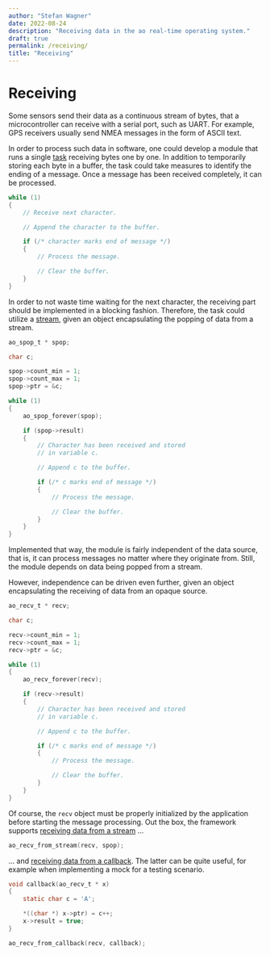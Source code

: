 ```yaml
---
author: "Stefan Wagner"
date: 2022-08-24
description: "Receiving data in the ao real-time operating system."
draft: true
permalink: /receiving/
title: "Receiving"
---
```


# Receiving

Some sensors send their data as a continuous stream of bytes, that a microcontroller can receive with a serial port, such as UART. For example, GPS receivers usually send NMEA messages in the form of ASCII text.

In order to process such data in software, one could develop a module that runs a single [task](tasks.md) receiving bytes one by one. In addition to temporarily storing each byte in a buffer, the task could take measures to identify the ending of a message. Once a message has been received completely, it can be processed.

```c
while (1)
{
    // Receive next character.

    // Append the character to the buffer.

    if (/* character marks end of message */)
    {
        // Process the message.

        // Clear the buffer.
    }
}
```

In order to not waste time waiting for the next character, the receiving part should be implemented in a blocking fashion. Therefore, the task could utilize a [stream](modules/stream.md), given an object encapsulating the popping of data from a stream.

```c
ao_spop_t * spop;
```

```c
char c;

spop->count_min = 1;
spop->count_max = 1;
spop->ptr = &c;

while (1)
{
    ao_spop_forever(spop);

    if (spop->result)
    {
        // Character has been received and stored
        // in variable c.

        // Append c to the buffer.

        if (/* c marks end of message */)
        {
            // Process the message.

            // Clear the buffer.
        }
    }
}
```

Implemented that way, the module is fairly independent of the data source, that is, it can process messages no matter where they originate from. Still, the module depends on data being popped from a stream.

However, independence can be driven even further, given an object encapsulating the receiving of data from an opaque source.

```c
ao_recv_t * recv;
```

```c
char c;

recv->count_min = 1;
recv->count_max = 1;
recv->ptr = &c;

while (1)
{
    ao_recv_forever(recv);

    if (recv->result)
    {
        // Character has been received and stored
        // in variable c.

        // Append c to the buffer.

        if (/* c marks end of message */)
        {
            // Process the message.

            // Clear the buffer.
        }
    }
}
```

Of course, the `recv` object must be properly initialized by the application before starting the message processing. Out the box, the framework supports [receiving data from a stream](modules/recv-from-stream.md) ...

```c
ao_recv_from_stream(recv, spop);
```

... and [receiving data from a callback](modules/recv-from-callback.md). The latter can be quite useful, for example when implementing a mock for a testing scenario.

```c
void callback(ao_recv_t * x)
{
    static char c = 'A';

    *((char *) x->ptr) = c++;
    x->result = true;
}
```

```c
ao_recv_from_callback(recv, callback);
```
